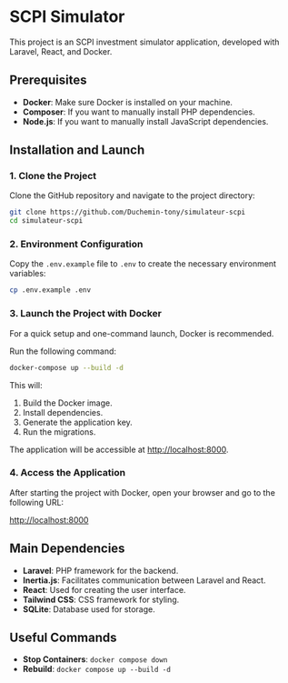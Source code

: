 # SCPI Simulator

This project is an SCPI investment simulator application, developed with Laravel, React, and Docker.

## Prerequisites

-   **Docker**: Make sure Docker is installed on your machine.
-   **Composer**: If you want to manually install PHP dependencies.
-   **Node.js**: If you want to manually install JavaScript dependencies.

## Installation and Launch

### 1. Clone the Project

Clone the GitHub repository and navigate to the project directory:

```bash
git clone https://github.com/Duchemin-tony/simulateur-scpi
cd simulateur-scpi
```

### 2. Environment Configuration

Copy the `.env.example` file to `.env` to create the necessary environment variables:

```bash
cp .env.example .env
```

### 3. Launch the Project with Docker

For a quick setup and one-command launch, Docker is recommended.

Run the following command:

```bash
docker-compose up --build -d
```

This will:

1. Build the Docker image.
2. Install dependencies.
3. Generate the application key.
4. Run the migrations.

The application will be accessible at [http://localhost:8000](http://localhost:8000).

### 4. Access the Application

After starting the project with Docker, open your browser and go to the following URL:

[http://localhost:8000](http://localhost:8000)

## Main Dependencies

-   **Laravel**: PHP framework for the backend.
-   **Inertia.js**: Facilitates communication between Laravel and React.
-   **React**: Used for creating the user interface.
-   **Tailwind CSS**: CSS framework for styling.
-   **SQLite**: Database used for storage.

## Useful Commands

-   **Stop Containers**: `docker compose down`
-   **Rebuild**: `docker compose up --build -d`
